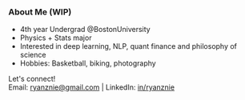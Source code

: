 ### About Me (WIP)

- 4th year Undergrad @BostonUniversity
- Physics + Stats major
- Interested in deep learning, NLP, quant finance and philosophy of science
- Hobbies: Basketball, biking, photography

Let's connect! <br>
Email: [ryanznie@gmail.com](ryanznie@gmail.com) | LinkedIn: [in/ryanznie](https://www.linkedin.com/in/ryanznie/)
<!--
**ryanznie/ryanznie** is a ✨ _special_ ✨ repository because its `README.md` (this file) appears on your GitHub profile.

Here are some ideas to get you started:

- 🔭 I’m currently working on ...
- 🌱 I’m currently learning ...
- 👯 I’m looking to collaborate on ...
- 🤔 I’m looking for help with ...
- 💬 Ask me about ...
- 📫 How to reach me: ...
- 😄 Pronouns: ...
- ⚡ Fun fact: ...
-->
